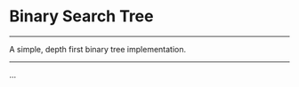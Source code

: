 # Binary Search Tree
--------------------

A simple, depth first binary tree implementation.

--------------------

...
